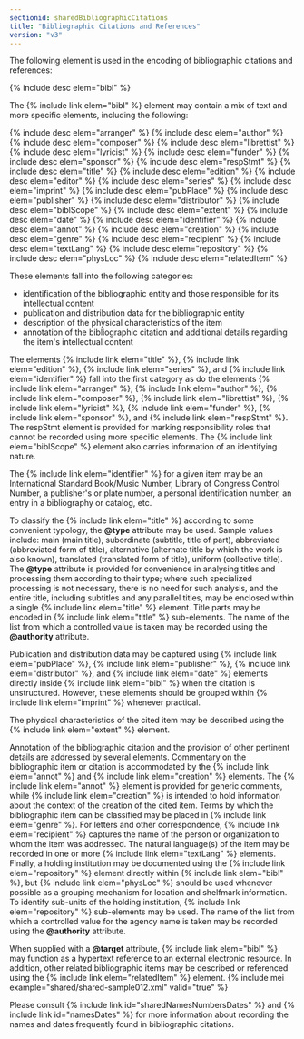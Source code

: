 ```yaml
---
sectionid: sharedBibliographicCitations
title: "Bibliographic Citations and References"
version: "v3"
---
```


The following element is used in the encoding of bibliographic citations and references:

  
{% include desc elem="bibl" %} 
 

The {% include link elem="bibl" %} element may contain a mix of text and more specific elements, including the following:

  
{% include desc elem="arranger" %} 
{% include desc elem="author" %} 
{% include desc elem="composer" %} 
{% include desc elem="librettist" %} 
{% include desc elem="lyricist" %} 
{% include desc elem="funder" %} 
{% include desc elem="sponsor" %} 
{% include desc elem="respStmt" %} 
{% include desc elem="title" %} 
{% include desc elem="edition" %} 
{% include desc elem="editor" %} 
{% include desc elem="series" %} 
{% include desc elem="imprint" %} 
{% include desc elem="pubPlace" %} 
{% include desc elem="publisher" %} 
{% include desc elem="distributor" %} 
{% include desc elem="biblScope" %} 
{% include desc elem="extent" %} 
{% include desc elem="date" %} 
{% include desc elem="identifier" %} 
{% include desc elem="annot" %} 
{% include desc elem="creation" %} 
{% include desc elem="genre" %} 
{% include desc elem="recipient" %} 
{% include desc elem="textLang" %} 
{% include desc elem="repository" %} 
{% include desc elem="physLoc" %} 
{% include desc elem="relatedItem" %} 
 

These elements fall into the following categories: 
- identification of the bibliographic entity and those responsible for its intellectual content
- publication and distribution data for the bibliographic entity
- description of the physical characteristics of the item
- annotation of the bibliographic citation and additional details regarding the item's intellectual content 

The elements {% include link elem="title" %}, {% include link elem="edition" %}, {% include link elem="series" %}, and {% include link elem="identifier" %} fall into the first category as do the elements {% include link elem="arranger" %}, {% include link elem="author" %}, {% include link elem="composer" %}, {% include link elem="librettist" %}, {% include link elem="lyricist" %}, {% include link elem="funder" %}, {% include link elem="sponsor" %}, and {% include link elem="respStmt" %}. The respStmt element is provided for marking responsibility roles that cannot be recorded using more specific elements. The {% include link elem="biblScope" %} element also carries information of an identifying nature.

The {% include link elem="identifier" %} for a given item may be an International Standard Book/Music Number, Library of Congress Control Number, a publisher's or plate number, a personal identification number, an entry in a bibliography or catalog, etc.

To classify the {% include link elem="title" %} according to some convenient typology, the **@type** attribute may be used. Sample values include: main (main title), subordinate (subtitle, title of part), abbreviated (abbreviated form of title), alternative (alternate title by which the work is also known), translated (translated form of title), uniform (collective title). The **@type** attribute is provided for convenience in analysing titles and processing them according to their type; where such specialized processing is not necessary, there is no need for such analysis, and the entire title, including subtitles and any parallel titles, may be enclosed within a single {% include link elem="title" %} element. Title parts may be encoded in {% include link elem="title" %} sub-elements. The name of the list from which a controlled value is taken may be recorded using the **@authority** attribute.

Publication and distribution data may be captured using {% include link elem="pubPlace" %}, {% include link elem="publisher" %}, {% include link elem="distributor" %}, and {% include link elem="date" %} elements directly inside {% include link elem="bibl" %} when the citation is unstructured. However, these elements should be grouped within {% include link elem="imprint" %} whenever practical.

The physical characteristics of the cited item may be described using the {% include link elem="extent" %} element.

Annotation of the bibliographic citation and the provision of other pertinent details are addressed by several elements. Commentary on the bibliographic item or citation is accommodated by the {% include link elem="annot" %} and {% include link elem="creation" %} elements. The {% include link elem="annot" %} element is provided for generic comments, while {% include link elem="creation" %} is intended to hold information about the context of the creation of the cited item. Terms by which the bibliographic item can be classified may be placed in {% include link elem="genre" %}. For letters and other correspondence, {% include link elem="recipient" %} captures the name of the person or organization to whom the item was addressed. The natural language(s) of the item may be recorded in one or more {% include link elem="textLang" %} elements. Finally, a holding institution may be documented using the {% include link elem="repository" %} element directly within {% include link elem="bibl" %}, but {% include link elem="physLoc" %} should be used whenever possible as a grouping mechanism for location and shelfmark information. To identify sub-units of the holding institution, {% include link elem="repository" %} sub-elements may be used. The name of the list from which a controlled value for the agency name is taken may be recorded using the **@authority** attribute.

When supplied with a **@target** attribute, {% include link elem="bibl" %} may function as a hypertext reference to an external electronic resource. In addition, other related bibliographic items may be described or referenced using the {% include link elem="relatedItem" %} element.
{% include mei example="shared/shared-sample012.xml" valid="true" %}
    
Please consult {% include link id="sharedNamesNumbersDates" %} and {% include link id="namesDates" %} for more information about recording the names and dates frequently found in bibliographic citations.
